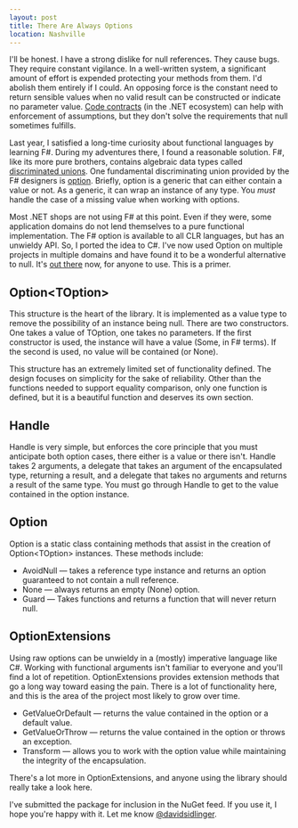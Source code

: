 ```yaml
---
layout: post
title: There Are Always Options
location: Nashville
---
```


I'll be honest. I have a strong dislike for null references. They cause bugs. They require constant vigilance. In a well-written system, a significant amount of effort is expended protecting your methods from them. I'd abolish them entirely if I could. An opposing force is the constant need to return sensible values when no valid result can be constructed or indicate  no parameter value. [Code contracts][contracts] (in the .NET ecosystem) can help with enforcement of assumptions, but they don't solve the requirements that null sometimes fulfills.

Last year, I satisfied a long-time curiosity about functional languages by learning F#. During my adventures there, I found a reasonable solution. F#, like its more pure brothers, contains algebraic data types called [discriminated unions][]. One fundamental discriminating union provided by the F# designers is [option][fsharpoption]. Briefly, option is a generic that can either contain a value or not. As a generic, it can wrap an instance of any type. You _must_ handle the case of a missing value when working with options.

Most .NET shops are not using F# at this point.  Even if they were, some application domains do not lend themselves to a pure functional implementation. The F# option is available to all CLR languages, but has an unwieldy API. So, I ported the idea to C#. I've now used Option on multiple projects in multiple domains and have found it to be a wonderful alternative to null. It's [out there][options] now, for anyone to use. This is a primer.

## Option&lt;TOption&gt;

This structure is the heart of the library. It is implemented as a value type to remove the possibility of an instance being null. There are two constructors. One takes a value of TOption, one takes no parameters. If the first constructor is used, the instance will have a value (Some, in F# terms). If the second is used, no value will be contained (or None).

This structure has an extremely limited set of functionality defined. The design focuses on simplicity for the sake of reliability. Other than the functions needed to support equality comparison, only one function is defined, but it is a beautiful function and deserves its own section.

## Handle

Handle is very simple, but enforces the core principle that you must anticipate both option cases, there either is a value or there isn't. Handle takes 2 arguments, a delegate that takes an argument of the encapsulated type, returning a result, and a delegate that takes no arguments and returns a result of the same type. You must go through Handle to get to the value contained in the option instance.

## Option

Option is a static class containing methods that assist in the creation of Option&lt;TOption&gt; instances. These methods include:

- AvoidNull — takes a reference type instance and returns an option guaranteed to not contain a null reference.
- None — always returns an empty (None) option.
- Guard — Takes functions and returns a function that will never return null.

## OptionExtensions

Using raw options can be unwieldy in a (mostly) imperative language like C#. Working with functional arguments isn't familiar to everyone and you'll find a lot of repetition. OptionExtensions provides extension methods that go a long way toward easing the pain. There is a lot of functionality here, and this is the area of the project most likely to grow over time.

- GetValueOrDefault — returns the value contained in the option or a default value.
- GetValueOrThrow — returns the value contained in the option or throws an exception.
- Transform — allows you to work with the option value while maintaining the integrity of the encapsulation.

There's a lot more in OptionExtensions, and anyone using the library should really take a look here.

I've submitted the package for inclusion in the NuGet feed. If you use it, I hope you're happy with it. Let me know [@davidsidlinger][twitter].

[contracts]: http://research.microsoft.com/en-us/projects/contracts/
[discriminated unions]: http://en.wikipedia.org/wiki/Tagged_union
[fsharpoption]: http://msdn.microsoft.com/en-us/library/dd233245.aspx
[options]: http://github.com/davidsidlinger/options
[twitter]: http://twitter.com/davidsidlinger